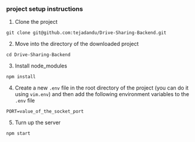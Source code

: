 ### project setup instructions

1. Clone the project

```
git clone git@github.com:tejadandu/Drive-Sharing-Backend.git
```

2. Move into the directory of the downloaded project

```
cd Drive-Sharing-Backend
```

3. Install node_modules

```
npm install
```

4. Create a new `.env` file in the root directory of the project (you can do it using
`vim.env`) and then add the following environment variables to the `.env` file

```
PORT=value_of_the_socket_port
```

5. Turn up the server

```
npm start
```

